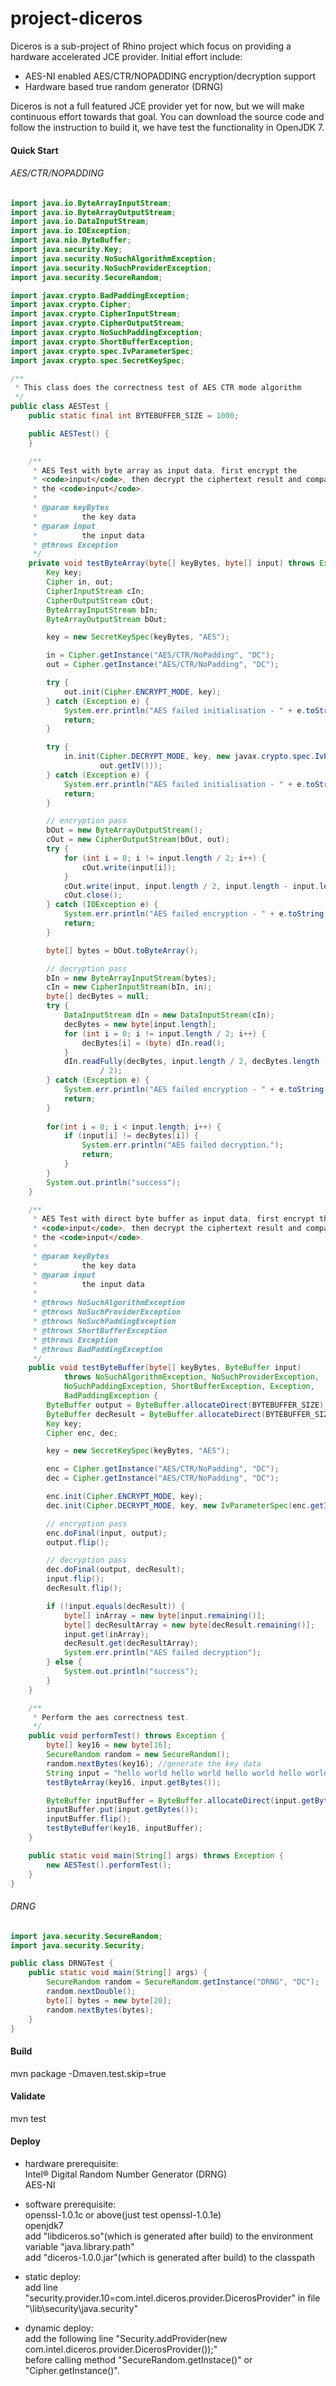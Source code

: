project-diceros
===============

Diceros is a sub-project of Rhino project which focus on providing a hardware accelerated JCE provider. Initial effort include:
* AES-NI enabled AES/CTR/NOPADDING encryption/decryption support
* Hardware based true random generator (DRNG)

Diceros is not a full featured JCE provider yet for now, but we will make continuous effort towards that goal. You can download the source code and follow the instruction to build it, we have test the functionality in OpenJDK 7.

#### Quick Start

###### AES/CTR/NOPADDING
```java
import java.io.ByteArrayInputStream;
import java.io.ByteArrayOutputStream;
import java.io.DataInputStream;
import java.io.IOException;
import java.nio.ByteBuffer;
import java.security.Key;
import java.security.NoSuchAlgorithmException;
import java.security.NoSuchProviderException;
import java.security.SecureRandom;

import javax.crypto.BadPaddingException;
import javax.crypto.Cipher;
import javax.crypto.CipherInputStream;
import javax.crypto.CipherOutputStream;
import javax.crypto.NoSuchPaddingException;
import javax.crypto.ShortBufferException;
import javax.crypto.spec.IvParameterSpec;
import javax.crypto.spec.SecretKeySpec;

/**
 * This class does the correctness test of AES CTR mode algorithm
 */
public class AESTest {
	public static final int BYTEBUFFER_SIZE = 1000;

	public AESTest() {
	}

	/**
	 * AES Test with byte array as input data, first encrypt the
	 * <code>input</code>, then decrypt the ciphertext result and compare it with
	 * the <code>input</code>.
	 * 
	 * @param keyBytes
	 *          the key data
	 * @param input
	 *          the input data
	 * @throws Exception
	 */
	private void testByteArray(byte[] keyBytes, byte[] input) throws Exception {
		Key key;
		Cipher in, out;
		CipherInputStream cIn;
		CipherOutputStream cOut;
		ByteArrayInputStream bIn;
		ByteArrayOutputStream bOut;

		key = new SecretKeySpec(keyBytes, "AES");

		in = Cipher.getInstance("AES/CTR/NoPadding", "DC");
		out = Cipher.getInstance("AES/CTR/NoPadding", "DC");

		try {
			out.init(Cipher.ENCRYPT_MODE, key);
		} catch (Exception e) {
			System.err.println("AES failed initialisation - " + e.toString());
			return;
		}

		try {
			in.init(Cipher.DECRYPT_MODE, key, new javax.crypto.spec.IvParameterSpec(
					out.getIV()));
		} catch (Exception e) {
			System.err.println("AES failed initialisation - " + e.toString());
			return;
		}

		// encryption pass
		bOut = new ByteArrayOutputStream();
		cOut = new CipherOutputStream(bOut, out);
		try {
			for (int i = 0; i != input.length / 2; i++) {
				cOut.write(input[i]);
			}
			cOut.write(input, input.length / 2, input.length - input.length / 2);
			cOut.close();
		} catch (IOException e) {
			System.err.println("AES failed encryption - " + e.toString());
			return;
		}

		byte[] bytes = bOut.toByteArray();

		// decryption pass
		bIn = new ByteArrayInputStream(bytes);
		cIn = new CipherInputStream(bIn, in);
		byte[] decBytes = null;
		try {
			DataInputStream dIn = new DataInputStream(cIn);
			decBytes = new byte[input.length];
			for (int i = 0; i != input.length / 2; i++) {
				decBytes[i] = (byte) dIn.read();
			}
			dIn.readFully(decBytes, input.length / 2, decBytes.length - input.length
					/ 2);
		} catch (Exception e) {
			System.err.println("AES failed encryption - " + e.toString());
			return;
		}
		
		for(int i = 0; i < input.length; i++) {
			if (input[i] != decBytes[i]) {
				System.err.println("AES failed decryption.");
				return;
			}
		}
		System.out.println("success");
	}

	/**
	 * AES Test with direct byte buffer as input data, first encrypt the
	 * <code>input</code>, then decrypt the ciphertext result and compare it with
	 * the <code>input</code>.
	 * 
	 * @param keyBytes
	 *          the key data
	 * @param input
	 *          the input data
	 * 
	 * @throws NoSuchAlgorithmException
	 * @throws NoSuchProviderException
	 * @throws NoSuchPaddingException
	 * @throws ShortBufferException
	 * @throws Exception
	 * @throws BadPaddingException
	 */
	public void testByteBuffer(byte[] keyBytes, ByteBuffer input)
			throws NoSuchAlgorithmException, NoSuchProviderException,
			NoSuchPaddingException, ShortBufferException, Exception,
			BadPaddingException {
		ByteBuffer output = ByteBuffer.allocateDirect(BYTEBUFFER_SIZE);
		ByteBuffer decResult = ByteBuffer.allocateDirect(BYTEBUFFER_SIZE);
		Key key;
		Cipher enc, dec;

		key = new SecretKeySpec(keyBytes, "AES");

		enc = Cipher.getInstance("AES/CTR/NoPadding", "DC");
		dec = Cipher.getInstance("AES/CTR/NoPadding", "DC");

		enc.init(Cipher.ENCRYPT_MODE, key);
		dec.init(Cipher.DECRYPT_MODE, key, new IvParameterSpec(enc.getIV()));

		// encryption pass
		enc.doFinal(input, output);
		output.flip();

		// decryption pass
		dec.doFinal(output, decResult);
		input.flip();
		decResult.flip();

		if (!input.equals(decResult)) {
			byte[] inArray = new byte[input.remaining()];
			byte[] decResultArray = new byte[decResult.remaining()];
			input.get(inArray);
			decResult.get(decResultArray);
			System.err.println("AES failed decryption");
		} else {
			System.out.println("success");
		}
	}

	/**
	 * Perform the aes correctness test.
	 */
	public void performTest() throws Exception {
		byte[] key16 = new byte[16];
		SecureRandom random = new SecureRandom();
		random.nextBytes(key16); //generate the key data
		String input = "hello world hello world hello world hello world hello world hello world";
		testByteArray(key16, input.getBytes());

		ByteBuffer inputBuffer = ByteBuffer.allocateDirect(input.getBytes().length);
		inputBuffer.put(input.getBytes());
		inputBuffer.flip();
		testByteBuffer(key16, inputBuffer);
	}

	public static void main(String[] args) throws Exception {
		new AESTest().performTest();
	}
}
```
###### DRNG
```java
import java.security.SecureRandom;
import java.security.Security;

public class DRNGTest {
	public static void main(String[] args) {
		SecureRandom random = SecureRandom.getInstance("DRNG", "DC");
		random.nextDouble();
		byte[] bytes = new byte[20];
		random.nextBytes(bytes);
	}
}
```
#### Build 
mvn package -Dmaven.test.skip=true

#### Validate
mvn test  

#### Deploy
* hardware prerequisite:   
Intel® Digital Random Number Generator (DRNG)   
AES-NI

* software prerequisite:   
openssl-1.0.1c or above(just test openssl-1.0.1e)   
openjdk7   
add "libdiceros.so"(which is generated after build) to the environment variable "java.library.path"   
add "diceros-1.0.0.jar"(which is generated after build) to the classpath

* static deploy:   
add line "security.provider.10=com.intel.diceros.provider.DicerosProvider" in file "<java-home>\lib\security\java.security"

* dynamic deploy:   
add the following line "Security.addProvider(new com.intel.diceros.provider.DicerosProvider());"    
before calling method "SecureRandom.getInstace()" or "Cipher.getInstance()".
